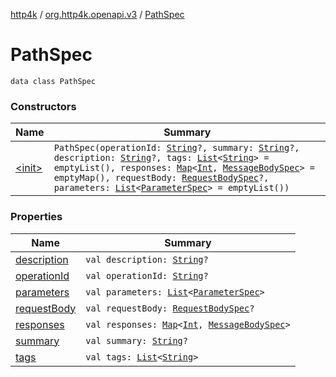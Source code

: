 [http4k](../../index.md) / [org.http4k.openapi.v3](../index.md) / [PathSpec](./index.md)

# PathSpec

`data class PathSpec`

### Constructors

| Name | Summary |
|---|---|
| [&lt;init&gt;](-init-.md) | `PathSpec(operationId: `[`String`](https://kotlinlang.org/api/latest/jvm/stdlib/kotlin/-string/index.html)`?, summary: `[`String`](https://kotlinlang.org/api/latest/jvm/stdlib/kotlin/-string/index.html)`?, description: `[`String`](https://kotlinlang.org/api/latest/jvm/stdlib/kotlin/-string/index.html)`?, tags: `[`List`](https://kotlinlang.org/api/latest/jvm/stdlib/kotlin.collections/-list/index.html)`<`[`String`](https://kotlinlang.org/api/latest/jvm/stdlib/kotlin/-string/index.html)`> = emptyList(), responses: `[`Map`](https://kotlinlang.org/api/latest/jvm/stdlib/kotlin.collections/-map/index.html)`<`[`Int`](https://kotlinlang.org/api/latest/jvm/stdlib/kotlin/-int/index.html)`, `[`MessageBodySpec`](../-message-body-spec/index.md)`> = emptyMap(), requestBody: `[`RequestBodySpec`](../-request-body-spec/index.md)`?, parameters: `[`List`](https://kotlinlang.org/api/latest/jvm/stdlib/kotlin.collections/-list/index.html)`<`[`ParameterSpec`](../-parameter-spec/index.md)`> = emptyList())` |

### Properties

| Name | Summary |
|---|---|
| [description](description.md) | `val description: `[`String`](https://kotlinlang.org/api/latest/jvm/stdlib/kotlin/-string/index.html)`?` |
| [operationId](operation-id.md) | `val operationId: `[`String`](https://kotlinlang.org/api/latest/jvm/stdlib/kotlin/-string/index.html)`?` |
| [parameters](parameters.md) | `val parameters: `[`List`](https://kotlinlang.org/api/latest/jvm/stdlib/kotlin.collections/-list/index.html)`<`[`ParameterSpec`](../-parameter-spec/index.md)`>` |
| [requestBody](request-body.md) | `val requestBody: `[`RequestBodySpec`](../-request-body-spec/index.md)`?` |
| [responses](responses.md) | `val responses: `[`Map`](https://kotlinlang.org/api/latest/jvm/stdlib/kotlin.collections/-map/index.html)`<`[`Int`](https://kotlinlang.org/api/latest/jvm/stdlib/kotlin/-int/index.html)`, `[`MessageBodySpec`](../-message-body-spec/index.md)`>` |
| [summary](summary.md) | `val summary: `[`String`](https://kotlinlang.org/api/latest/jvm/stdlib/kotlin/-string/index.html)`?` |
| [tags](tags.md) | `val tags: `[`List`](https://kotlinlang.org/api/latest/jvm/stdlib/kotlin.collections/-list/index.html)`<`[`String`](https://kotlinlang.org/api/latest/jvm/stdlib/kotlin/-string/index.html)`>` |
